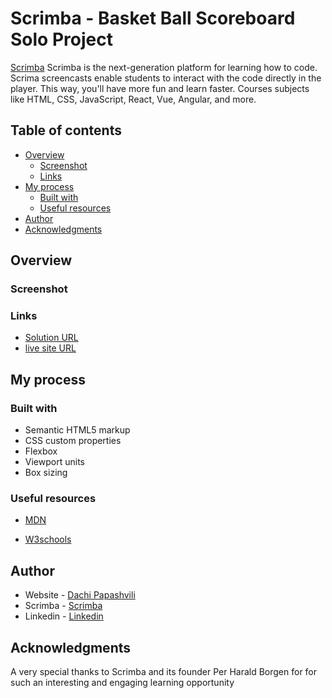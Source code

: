 # Scrimba - Basket Ball Scoreboard Solo Project

[Scrimba](https://scrimba.com/allcourses) Scrimba is the next-generation platform for learning how to code. Scrima screencasts enable students to interact with the code directly in the player. This way, you'll have more fun and learn faster. Courses subjects like HTML, CSS, JavaScript, React, Vue, Angular, and more.


## Table of contents

- [Overview](#overview)
  - [Screenshot](#screenshot)
  - [Links](#links)
- [My process](#my-process)
  - [Built with](#built-with)
  - [Useful resources](#useful-resources)
- [Author](#author)
- [Acknowledgments](#acknowledgments)


## Overview

### Screenshot




### Links

- [Solution URL](https://github.com/Dachi-Papashvili88/basketball-scoreboard)
- [live site URL](https://dachi-papashvili88.github.io/basketball-scoreboard/)

## My process

### Built with

- Semantic HTML5 markup
- CSS custom properties
- Flexbox
- Viewport units
- Box sizing


### Useful resources

- [MDN](https://developer.mozilla.org/en-US/) 

- [W3schools](https://www.w3schools.com/) 

## Author

- Website - [Dachi Papashvili](https://github.com/Dachi-Papashvili88)
- Scrimba - [Scrimba](https://scrimba.com/allcourses)
- Linkedin - [Linkedin](https://www.linkedin.com/feed/)


## Acknowledgments

A very special thanks to Scrimba and its founder Per Harald Borgen for for such an interesting and engaging learning opportunity 
